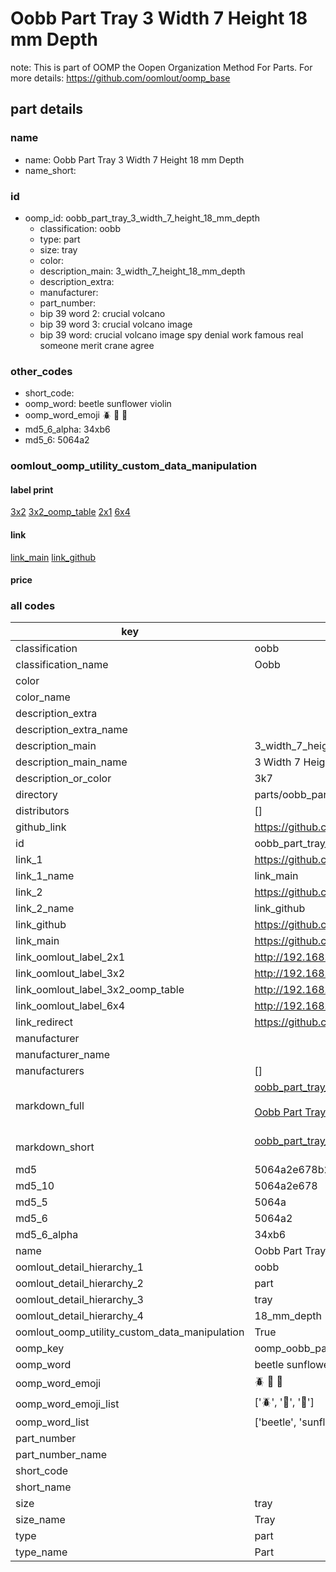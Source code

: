 # Oobb Part Tray 3 Width 7 Height 18 mm Depth  

note: This is part of OOMP the Oopen Organization Method For Parts. For more details: https://github.com/oomlout/oomp_base

##  part details
  







### name
* name: Oobb Part Tray 3 Width 7 Height 18 mm Depth
* name_short: 
### id
* oomp_id: oobb_part_tray_3_width_7_height_18_mm_depth
  * classification: oobb
  * type: part
  * size: tray
  * color: 
  * description_main: 3_width_7_height_18_mm_depth
  * description_extra: 
  * manufacturer: 
  * part_number: 
  * bip 39 word 2: crucial volcano
  * bip 39 word 3: crucial volcano image
  * bip 39 word: crucial volcano image spy denial work famous real someone merit crane agree

### other_codes
* short_code: 
* oomp_word: beetle sunflower violin
* oomp_word_emoji :beetle: :sunflower: :violin:
* md5_6_alpha: 34xb6
* md5_6: 5064a2






### oomlout_oomp_utility_custom_data_manipulation
#### label print
[3x2](http://192.168.1.245:1112/?label=oomp%2034xb6)
[3x2_oomp_table](http://192.168.1.108:1112/?label=oomp%2034xb6)
[2x1](http://192.168.1.242:1112/?label=oomp%2034xb6)
[6x4](http://192.168.1.55:1112/?label=oomp%2034xb6)    

#### link

[link_main](https://github.com/oomlout/oomlout_oomp_version_1_messy/tree/main/parts/oobb_part_tray_3_width_7_height_18_mm_depth) [link_github](https://github.com/oomlout/oomlout_oomp_version_1_messy/tree/main/parts/oobb_part_tray_3_width_7_height_18_mm_depth)                             

#### price







### all codes 
| key | value |  
| --- | --- |  
| classification | oobb |  
| classification_name | Oobb |  
| color |  |  
| color_name |  |  
| description_extra |  |  
| description_extra_name |  |  
| description_main | 3_width_7_height_18_mm_depth |  
| description_main_name | 3 Width 7 Height 18 mm Depth |  
| description_or_color | 3k7 |  
| directory | parts/oobb_part_tray_3_width_7_height_18_mm_depth |  
| distributors | [] |  
| github_link | https://github.com/oomlout/oomlout_oomp_part_src/tree/main/parts/oobb_part_tray_3_width_7_height_18_mm_depth |  
| id | oobb_part_tray_3_width_7_height_18_mm_depth |  
| link_1 | https://github.com/oomlout/oomlout_oomp_version_1_messy/tree/main/parts/oobb_part_tray_3_width_7_height_18_mm_depth |  
| link_1_name | link_main |  
| link_2 | https://github.com/oomlout/oomlout_oomp_version_1_messy/tree/main/parts/oobb_part_tray_3_width_7_height_18_mm_depth |  
| link_2_name | link_github |  
| link_github | https://github.com/oomlout/oomlout_oomp_version_1_messy/tree/main/parts/oobb_part_tray_3_width_7_height_18_mm_depth |  
| link_main | https://github.com/oomlout/oomlout_oomp_version_1_messy/tree/main/parts/oobb_part_tray_3_width_7_height_18_mm_depth |  
| link_oomlout_label_2x1 | http://192.168.1.242:1112/?label=oomp%2034xb6 |  
| link_oomlout_label_3x2 | http://192.168.1.245:1112/?label=oomp%2034xb6 |  
| link_oomlout_label_3x2_oomp_table | http://192.168.1.108:1112/?label=oomp%2034xb6 |  
| link_oomlout_label_6x4 | http://192.168.1.55:1112/?label=oomp%2034xb6 |  
| link_redirect | https://github.com/oomlout/oomlout_oomp_version_1_messy/tree/main/parts/oobb_part_tray_3_width_7_height_18_mm_depth |  
| manufacturer |  |  
| manufacturer_name |  |  
| manufacturers | [] |  
| markdown_full | [oobb_part_tray_3_width_7_height_18_mm_depth](none)<br>[](none)<br>[Oobb Part Tray 3 Width 7 Height 18 Mm Depth](none)<br><br> |  
| markdown_short | [oobb_part_tray_3_width_7_height_18_mm_depth](none)<br><br> |  
| md5 | 5064a2e678b2ea57f61d3d34e2bd69a3 |  
| md5_10 | 5064a2e678 |  
| md5_5 | 5064a |  
| md5_6 | 5064a2 |  
| md5_6_alpha | 34xb6 |  
| name | Oobb Part Tray 3 Width 7 Height 18 mm Depth |  
| oomlout_detail_hierarchy_1 | oobb |  
| oomlout_detail_hierarchy_2 | part |  
| oomlout_detail_hierarchy_3 | tray |  
| oomlout_detail_hierarchy_4 | 18_mm_depth |  
| oomlout_oomp_utility_custom_data_manipulation | True |  
| oomp_key | oomp_oobb_part_tray_3_width_7_height_18_mm_depth |  
| oomp_word | beetle sunflower violin |  
| oomp_word_emoji | :beetle: :sunflower: :violin: |  
| oomp_word_emoji_list | [':beetle:', ':sunflower:', ':violin:'] |  
| oomp_word_list | ['beetle', 'sunflower', 'violin'] |  
| part_number |  |  
| part_number_name |  |  
| short_code |  |  
| short_name |  |  
| size | tray |  
| size_name | Tray |  
| type | part |  
| type_name | Part |  
